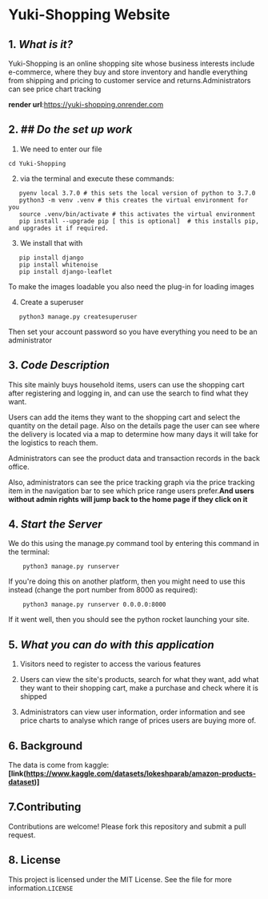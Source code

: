 #  Yuki-Shopping Website

## 1. *What is it?*

Yuki-Shopping is an online shopping site whose business interests include e-commerce, where they buy and store inventory and handle everything from shipping and pricing to customer service and returns.Administrators can see price chart tracking

**render url**:https://yuki-shopping.onrender.com

## 2.  *## Do the set up work*
1. We need to enter our file 
 ```
 cd Yuki-Shopping
``` 
 2. via the terminal and execute these commands:
 ```
    pyenv local 3.7.0 # this sets the local version of python to 3.7.0
    python3 -m venv .venv # this creates the virtual environment for you
    source .venv/bin/activate # this activates the virtual environment
    pip install --upgrade pip [ this is optional]  # this installs pip, and upgrades it if required.
```
 3. We install that with
 ```
    pip install django
    pip install whitenoise
    pip install django-leaflet
```
To make the images loadable you also need the plug-in for loading images
   
 4. Create a superuser
 ```
    python3 manage.py createsuperuser
```
Then set your account password so you have everything you need to be an administrator
## 3.   *Code Description*

   This site mainly buys household items, users can use the shopping cart after registering and logging in, and can use the search to find what they want.
   
   
   Users can add the items they want to the shopping cart and select the quantity on the detail page. Also on the details page the user can see where the delivery is located via a map to determine how many days it will take for the logistics to reach them.

Administrators can see the product data and transaction records in the back office.

Also, administrators can see the price tracking graph via the price tracking item in the navigation bar to see which price range users prefer.**And users without admin rights will jump back to the home page if they click on it**

## 4.   *Start the Server*
We do this using the manage.py  command tool by entering this command in the terminal:
```
    python3 manage.py runserver
```

If you're doing this on another platform, then you might need to use this instead (change the port number from 8000 as required):
```
    python3 manage.py runserver 0.0.0.0:8000 
```

If it went well, then you should see the python rocket launching your site.
## 5.   *What you can do with this application*

1. Visitors need to register to access the various features

2. Users can view the site's products, search for what they want, add what they want to their shopping cart, make a purchase and check where it is shipped

3. Administrators can view user information, order information and see price charts to analyse which range of prices users are buying more of.


## 6. Background

The data is come from kaggle:
**[link(https://www.kaggle.com/datasets/lokeshparab/amazon-products-dataset)]**
## 7.Contributing
Contributions are welcome! Please fork this repository and submit a pull request.
## 8.  License
This project is licensed under the MIT License. See the file for more information.`LICENSE`
